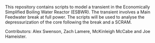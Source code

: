 This repository contains scripts to model a transient in the Economically Simplified Boiling Water Reactor (ESBWR). The transient involves a Main Feedwater break at full power. The scripts will be used to analyse the depressurization of the core following the break and a SCRAM.

Contributors: Alex Swenson, Zach Lamere, McKinleigh McCabe and Joe Hameister.
